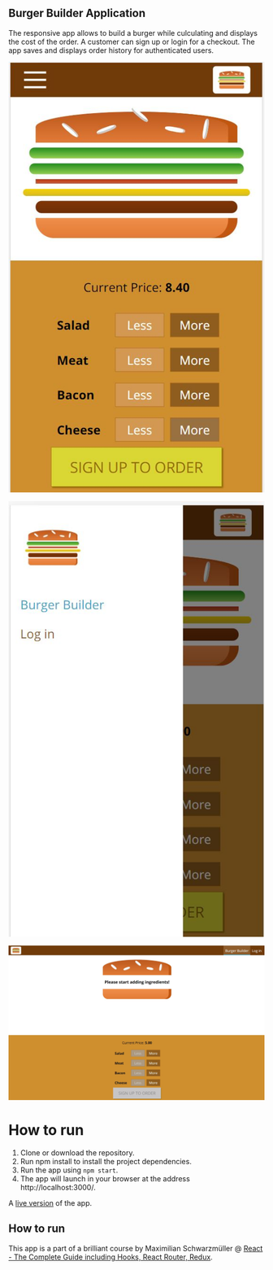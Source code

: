 ## Burger Builder Application

The responsive app allows to build a burger while culculating and displays the cost of the order. A customer can sign up or login for a checkout. The app saves and displays order history for authenticated users.

![Mobile app](src/assets/images/mobile.JPG)

![Mobile app menu](src/assets/images/mobile-menu.JPG)

![Mobile app menu](src/assets/images/descktop.JPG)


# How to run
1. Clone or download the repository.
2. Run npm install to install the project dependencies.
3. Run the app using `npm start`.
4. The app will launch in your browser at the address http://localhost:3000/.

A [live version](https://pchelka84.github.io/burger-builder/) of the app.


## How to run
This app is a part of a brilliant course by Maximilian Schwarzmüller @ [React - The Complete Guide including Hooks, React Router, Redux](https://www.udemy.com/course/react-the-complete-guide-incl-redux).

